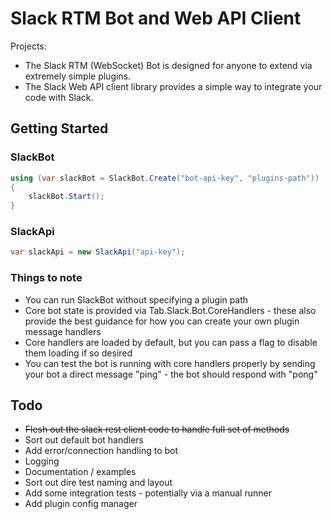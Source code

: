 # Slack RTM Bot and Web API Client

Projects:  
- The Slack RTM (WebSocket) Bot is designed for anyone to extend via extremely simple plugins.  
- The Slack Web API client library provides a simple way to integrate your code with Slack.

## Getting Started

### SlackBot  
```cs
using (var slackBot = SlackBot.Create("bot-api-key", "plugins-path"))
{
    slackBot.Start();
}
```

### SlackApi  
```cs
var slackApi = new SlackApi("api-key");
```

### Things to note  
- You can run SlackBot without specifying a plugin path  
- Core bot state is provided via Tab.Slack.Bot.CoreHandlers - these also provide the best guidance for how you can create your own plugin message handlers
- Core handlers are loaded by default, but you can pass a flag to disable them loading if so desired    
- You can test the bot is running with core handlers properly by sending your bot a direct message "ping" - the bot should respond with "pong" 

## Todo
- ~~Flesh out the slack rest client code to handle full set of methods~~  
- Sort out default bot handlers  
- Add error/connection handling to bot  
- Logging  
- Documentation / examples  
- Sort out dire test naming and layout  
- Add some integration tests - potentially via a manual runner
- Add plugin config manager
